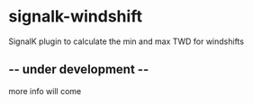 # signalk-windshift

SignalK plugin to calculate the min and max TWD for windshifts

## -- under development --

more info will come
